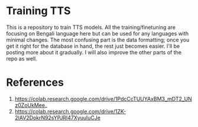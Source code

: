 # Training TTS

This is a repository to train TTS models. All the training/finetuning are focusing on Bengali language here but can be used for any languages with minimal changes. The most confusing part is the data formatting; once you get it right for the database in hand, the rest just becomes easier. I'll be posting more about it gradually. I will also improve the other parts of the repo as well.



# References
1. https://colab.research.google.com/drive/1PdcCcTUUYAxBM3_mDT2_UNz0ZoUkMee_
2. https://colab.research.google.com/drive/1ZK-2lAV2DokrN92sYPJRl47XyuuluCJe

